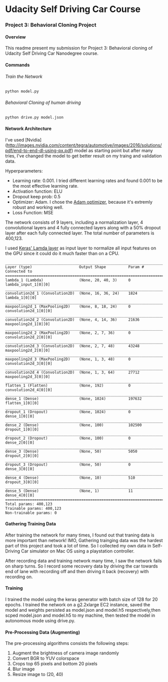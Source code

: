 # Udacity Self Driving Car Course

### Project 3: Behavioral Cloning Project

#### Overview
This readme present my submission for Project 3: Behavioral cloning of Udacity Self Driving Car Nanodegree course.


#### Commands
###### Train the Network
```python model.py```

###### Behavioral Cloning of human driving
```python drive.py model.json```


#### Network Architecture
I've used [Nvidia] (http://images.nvidia.com/content/tegra/automotive/images/2016/solutions/pdf/end-to-end-dl-using-px.pdf) model as starting point but after many tries, I've changed the model to get better result on my traing and validation data.

Hyperparameters:
* Learning rate: 0.001. I tried different learning rates and found 0.001 to be the most effective learning rate.
* Activation function: ELU
* Dropout keep prob: 0.5
* Optimizer: Adam. I chose the [Adam optimizer](https://keras.io/optimizers/#adam), because it's extremly robust and working well.
* Loss Function: MSE

The network consists of 9 layers, including a normalization layer, 4 convolutional layers and 4 fully connected layers along with a 50% dropout layer after each fully connected layer. The total number of parameters is 400,123.

I used [Keras' Lamda layer](https://keras.io/layers/core/#lambda) as input layer to normalize all input features on the GPU since it could do it much faster than on a CPU.

```
____________________________________________________________________________________________________
Layer (type)                     Output Shape          Param #     Connected to                     
====================================================================================================
lambda_1 (Lambda)                (None, 20, 40, 3)     0           lambda_input_1[0][0]             
____________________________________________________________________________________________________
convolution2d_1 (Convolution2D)  (None, 16, 36, 24)    1824        lambda_1[0][0]                   
____________________________________________________________________________________________________
maxpooling2d_1 (MaxPooling2D)    (None, 8, 18, 24)     0           convolution2d_1[0][0]            
____________________________________________________________________________________________________
convolution2d_2 (Convolution2D)  (None, 4, 14, 36)     21636       maxpooling2d_1[0][0]             
____________________________________________________________________________________________________
maxpooling2d_2 (MaxPooling2D)    (None, 2, 7, 36)      0           convolution2d_2[0][0]            
____________________________________________________________________________________________________
convolution2d_3 (Convolution2D)  (None, 2, 7, 48)      43248       maxpooling2d_2[0][0]             
____________________________________________________________________________________________________
maxpooling2d_3 (MaxPooling2D)    (None, 1, 3, 48)      0           convolution2d_3[0][0]            
____________________________________________________________________________________________________
convolution2d_4 (Convolution2D)  (None, 1, 3, 64)      27712       maxpooling2d_3[0][0]             
____________________________________________________________________________________________________
flatten_1 (Flatten)              (None, 192)           0           convolution2d_4[0][0]            
____________________________________________________________________________________________________
dense_1 (Dense)                  (None, 1024)          197632      flatten_1[0][0]                  
____________________________________________________________________________________________________
dropout_1 (Dropout)              (None, 1024)          0           dense_1[0][0]                    
____________________________________________________________________________________________________
dense_2 (Dense)                  (None, 100)           102500      dropout_1[0][0]                  
____________________________________________________________________________________________________
dropout_2 (Dropout)              (None, 100)           0           dense_2[0][0]                    
____________________________________________________________________________________________________
dense_3 (Dense)                  (None, 50)            5050        dropout_2[0][0]                  
____________________________________________________________________________________________________
dropout_3 (Dropout)              (None, 50)            0           dense_3[0][0]                    
____________________________________________________________________________________________________
dense_4 (Dense)                  (None, 10)            510         dropout_3[0][0]                  
____________________________________________________________________________________________________
dense_5 (Dense)                  (None, 1)             11          dense_4[0][0]                    
====================================================================================================
Total params: 400,123
Trainable params: 400,123
Non-trainable params: 0
```

#### Gathering Training Data
After training the network for many times, I found out that traning data is more important than network! IMO, Gathering trainging data was the hardest part of this project and took a lot of time. So I collected my own data in Self-Driving Car simulator on Mac OS using a playstation controller.

After recording data and training network many time, I saw the network fails on sharp turns. So I record some recovery data by driving the car towards end of lane with recording off and then driving it back (recovery) with recording on.

#### Training
I trained the model using the keras generator with batch size of 128 for 20 epochs. I trained the network on a g2.2xlarge EC2 instance, saved the model and weights persisted as model.json and model.h5 respectively,then scped model.json and model.h5 to my machine, then tested the model in autonomous mode using drive.py.

#### Pre-Processing Data (Augmenting)
The pre-processing algorithms consists the following steps:
1. Augment the brightness of camera image randomly
2. Convert BGR to YUV colorspace
3. Crops top 65 pixels and bottom 20 pixels
4. Blur image
5. Resize image to (20, 40)
